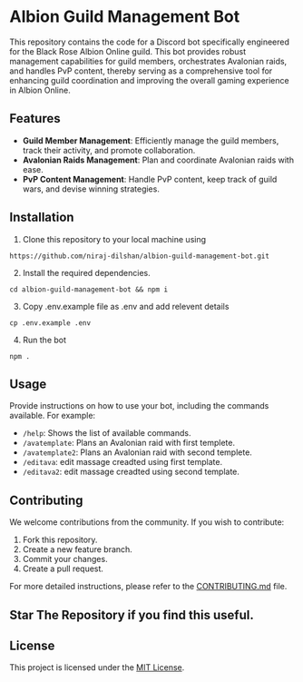 # Albion Guild Management Bot

This repository contains the code for a Discord bot specifically engineered for the Black Rose Albion Online guild. This bot provides robust management capabilities for guild members, orchestrates Avalonian raids, and handles PvP content, thereby serving as a comprehensive tool for enhancing guild coordination and improving the overall gaming experience in Albion Online.

## Features
- **Guild Member Management**: Efficiently manage the guild members, track their activity, and promote collaboration.
- **Avalonian Raids Management**: Plan and coordinate Avalonian raids with ease.
- **PvP Content Management**: Handle PvP content, keep track of guild wars, and devise winning strategies.

## Installation

1. Clone this repository to your local machine using
```
https://github.com/niraj-dilshan/albion-guild-management-bot.git
```
2. Install the required dependencies.
```
cd albion-guild-management-bot && npm i
```
3. Copy .env.example file as .env and add relevent details
```
cp .env.example .env
```
4. Run the bot
```
npm .
```

## Usage

Provide instructions on how to use your bot, including the commands available. For example:

- `/help`: Shows the list of available commands.
- `/avatemplate`: Plans an Avalonian raid with first templete.
- `/avatemplate2`: Plans an Avalonian raid with second templete.
- `/editava`: edit massage creadted using first template.
- `/editava2`: edit massage creadted using second template.
  
## Contributing

We welcome contributions from the community. If you wish to contribute:

1. Fork this repository.
2. Create a new feature branch.
3. Commit your changes.
4. Create a pull request.

For more detailed instructions, please refer to the [CONTRIBUTING.md](CONTRIBUTING.md) file.

## Star The Repository if you find this useful.

## License

This project is licensed under the [MIT License](LICENSE).
